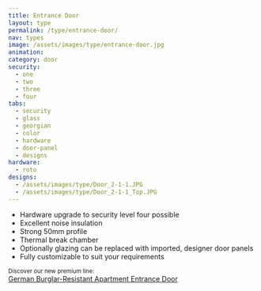 ```yaml
---
title: Entrance Door
layout: type
permalink: /type/entrance-door/
nav: types
image: /assets/images/type/entrance-door.jpg
animation:
category: door
security:
  - one
  - two
  - three
  - four
tabs:
  - security
  - glass
  - georgian
  - color
  - hardware
  - door-panel
  - designs
hardware:
  - roto
designs:
  - /assets/images/type/Door_2-1-1.JPG
  - /assets/images/type/Door_2-1-1_Top.JPG
---
```


- Hardware upgrade to security level four possible
- Excellent noise insulation
- Strong 50mm profile
- Thermal break chamber
- Optionally glazing can be replaced with imported, designer door panels
- Fully customizable to suit your requirements

<p><small>Discover our new premium line:</small>
<br><a href="/type/burglar-resistant-entrance-doors/">German Burglar-Resistant Apartment Entrance Door</a></p>
